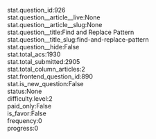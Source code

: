 stat.question_id:926  
stat.question__article__live:None  
stat.question__article__slug:None  
stat.question__title:Find and Replace Pattern  
stat.question__title_slug:find-and-replace-pattern  
stat.question__hide:False  
stat.total_acs:1930  
stat.total_submitted:2905  
stat.total_column_articles:2  
stat.frontend_question_id:890  
stat.is_new_question:False  
status:None  
difficulty.level:2  
paid_only:False  
is_favor:False  
frequency:0  
progress:0  
